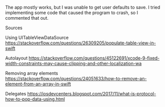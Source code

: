 The app mostly works, but I was unable to get user defaults to save. I tried implementing some code that caused the program to crash, so I commented that out.

Sources

Using UITableViewDataSource https://stackoverflow.com/questions/26309205/populate-table-view-in-swift

Autolayout
https://stackoverflow.com/questions/45122691/xcode-9-fixed-width-constraints-may-cause-clipping-and-other-localization-wa

Removing array elements
https://stackoverflow.com/questions/24051633/how-to-remove-an-element-from-an-array-in-swift

Delegates
https://iosdevcenters.blogspot.com/2017/11/what-is-protocol-how-to-pop-data-using.html


